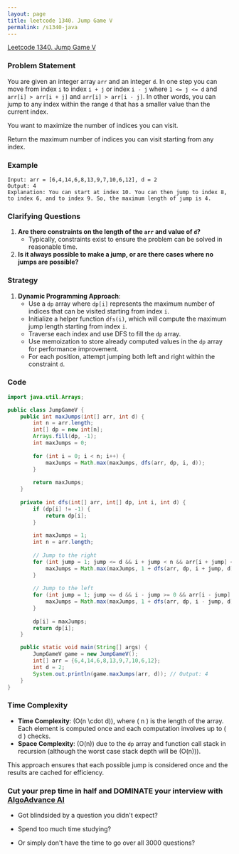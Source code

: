 ```yaml
---
layout: page
title: leetcode 1340. Jump Game V
permalink: /s1340-java
---
```

[Leetcode 1340. Jump Game V](https://algoadvance.github.io/algoadvance/l1340)
### Problem Statement
You are given an integer array `arr` and an integer `d`. In one step you can move from index `i` to index `i + j` or index `i - j` where `1 <= j <= d` and `arr[i] > arr[i + j]` and `arr[i] > arr[i - j]`. In other words, you can jump to any index within the range `d` that has a smaller value than the current index.

You want to maximize the number of indices you can visit.

Return the maximum number of indices you can visit starting from any index.

### Example
```plaintext
Input: arr = [6,4,14,6,8,13,9,7,10,6,12], d = 2  
Output: 4
Explanation: You can start at index 10. You can then jump to index 8, to index 6, and to index 9. So, the maximum length of jump is 4.
```

### Clarifying Questions
1. **Are there constraints on the length of the `arr` and value of `d`?**
   - Typically, constraints exist to ensure the problem can be solved in reasonable time.
2. **Is it always possible to make a jump, or are there cases where no jumps are possible?**

### Strategy
1. **Dynamic Programming Approach**:
   - Use a `dp` array where `dp[i]` represents the maximum number of indices that can be visited starting from index `i`.
   - Initialize a helper function `dfs(i)`, which will compute the maximum jump length starting from index `i`.
   - Traverse each index and use DFS to fill the `dp` array.
   - Use memoization to store already computed values in the `dp` array for performance improvement.
   - For each position, attempt jumping both left and right within the constraint `d`.

### Code
```java
import java.util.Arrays;

public class JumpGameV {
    public int maxJumps(int[] arr, int d) {
        int n = arr.length;
        int[] dp = new int[n];
        Arrays.fill(dp, -1);
        int maxJumps = 0;
        
        for (int i = 0; i < n; i++) {
            maxJumps = Math.max(maxJumps, dfs(arr, dp, i, d));
        }
        
        return maxJumps;
    }
    
    private int dfs(int[] arr, int[] dp, int i, int d) {
        if (dp[i] != -1) {
            return dp[i];
        }
        
        int maxJumps = 1;
        int n = arr.length;
        
        // Jump to the right
        for (int jump = 1; jump <= d && i + jump < n && arr[i + jump] < arr[i]; jump++) {
            maxJumps = Math.max(maxJumps, 1 + dfs(arr, dp, i + jump, d));
        }
        
        // Jump to the left
        for (int jump = 1; jump <= d && i - jump >= 0 && arr[i - jump] < arr[i]; jump++) {
            maxJumps = Math.max(maxJumps, 1 + dfs(arr, dp, i - jump, d));
        }
        
        dp[i] = maxJumps;
        return dp[i];
    }

    public static void main(String[] args) {
        JumpGameV game = new JumpGameV();
        int[] arr = {6,4,14,6,8,13,9,7,10,6,12};
        int d = 2;
        System.out.println(game.maxJumps(arr, d)); // Output: 4
    }
}
```

### Time Complexity
- **Time Complexity**: \(O(n \cdot d)\), where \( n \) is the length of the array. Each element is computed once and each computation involves up to \( d \) checks.
- **Space Complexity**: \(O(n)\) due to the `dp` array and function call stack in recursion (although the worst case stack depth will be \(O(n)\)).

This approach ensures that each possible jump is considered once and the results are cached for efficiency.


### Cut your prep time in half and DOMINATE your interview with [AlgoAdvance AI](https://algoAdvance.com)

- Got blindsided by a question you didn't expect?

- Spend too much time studying?

- Or simply don't have the time to go over all 3000 questions?


